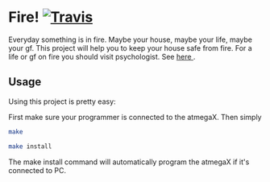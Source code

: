 # Fire! [![Travis](https://img.shields.io/travis/Tabrizian/fire.svg?style=flat-square)](https://travis-ci.org/Tabrizian/fire)  
Everyday something is in fire. Maybe your house, maybe your life, maybe your gf. 
This project will help you to keep your house safe from fire. For a life or gf 
on fire you should visit psychologist. See [here
](https://therapists.psychologytoday.com/).

## Usage
Using this project is pretty easy:

First make sure your programmer is connected to the atmegaX. Then simply

```sh
make
```

```sh
make install
```

The make install command will automatically program the atmegaX if it's 
connected to PC.
